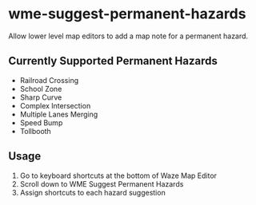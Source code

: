 # wme-suggest-permanent-hazards

Allow lower level map editors to add a map note for a permanent hazard.

## Currently Supported Permanent Hazards
- Railroad Crossing
- School Zone
- Sharp Curve
- Complex Intersection
- Multiple Lanes Merging
- Speed Bump
- Tollbooth
  
## Usage
1. Go to keyboard shortcuts at the bottom of Waze Map Editor
2. Scroll down to WME Suggest Permanent Hazards
3. Assign shortcuts to each hazard suggestion

